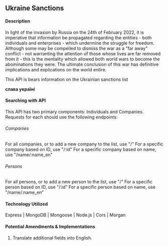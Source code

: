 ## Ukraine Sanctions

#### Description
In light of the invasion by Russia on the 24th of February 2022, it is imperative that information be propagated regarding the entities - both individuals and enterprises - which undermine the struggle for freedom. Although some may be compelled to dismiss the war as a "far away" conflict - not warranting the attention of those whose lives are far removed from it - this is the mentality which allowed both world wars to become the abominations they were. The ultimate conclusion of this war has definitive implications and explications on the world entire.

This API is bears information on the Ukrainian sanctions list

**слава україні**

#### Searching with API
This API has two primary components: Individuals and Companies. Requests for each should use the following endpoints:

###### Companies
 For all companies, or to add a new company to the list, use "/"
 For a specific company based on ID, use "/:id"
 For a specific company based on name, use "/name/:name_en"

 ###### Persons
 For all persons, or to add a new person to the list, use "/"
 For a specific person based on ID, use "/:id"
 For a specific person based on name, use "/name/:name_en"

#### Technology Utilized
Express | MongoDB | Mongoose | Node.js | Cors | Morgan


#### Potential Amendments & Implementations
1. Translate additional fields into English.